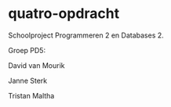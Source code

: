 # quatro-opdracht
Schoolproject Programmeren 2 en Databases 2.

Groep PD5:

David van Mourik

Janne Sterk

Tristan Maltha
